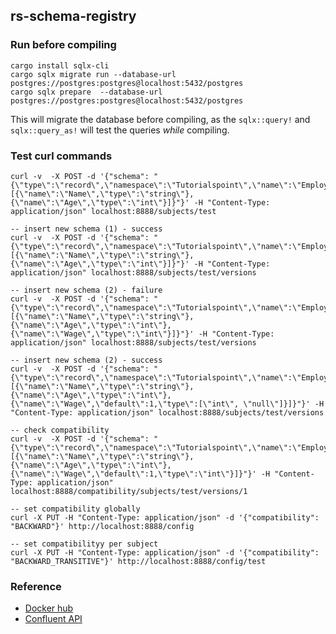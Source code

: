 rs-schema-registry
---

### Run before compiling

```
cargo install sqlx-cli
cargo sqlx migrate run --database-url postgres://postgres:postgres@localhost:5432/postgres
cargo sqlx prepare  --database-url postgres://postgres:postgres@localhost:5432/postgres
```

This will migrate the database before compiling, as the `sqlx::query!` and `sqlx::query_as!` will test the queries _while_ compiling.

### Test curl commands

```
curl -v  -X POST -d '{"schema": "{\"type\":\"record\",\"namespace\":\"Tutorialspoint\",\"name\":\"Employee\",\"fields\":[{\"name\":\"Name\",\"type\":\"string\"},{\"name\":\"Age\",\"type\":\"int\"}]}"}' -H "Content-Type: application/json" localhost:8888/subjects/test

-- insert new schema (1) - success
curl -v  -X POST -d '{"schema": "{\"type\":\"record\",\"namespace\":\"Tutorialspoint\",\"name\":\"Employee\",\"fields\":[{\"name\":\"Name\",\"type\":\"string\"},{\"name\":\"Age\",\"type\":\"int\"}]}"}' -H "Content-Type: application/json" localhost:8888/subjects/test/versions

-- insert new schema (2) - failure
curl -v  -X POST -d '{"schema": "{\"type\":\"record\",\"namespace\":\"Tutorialspoint\",\"name\":\"Employee\",\"fields\":[{\"name\":\"Name\",\"type\":\"string\"},{\"name\":\"Age\",\"type\":\"int\"},{\"name\":\"Wage\",\"type\":\"int\"}]}"}' -H "Content-Type: application/json" localhost:8888/subjects/test/versions

-- insert new schema (2) - success
curl -v  -X POST -d '{"schema": "{\"type\":\"record\",\"namespace\":\"Tutorialspoint\",\"name\":\"Employee\",\"fields\":[{\"name\":\"Name\",\"type\":\"string\"},{\"name\":\"Age\",\"type\":\"int\"},{\"name\":\"Wage\",\"default\":1,\"type\":[\"int\", \"null\"]}]}"}' -H "Content-Type: application/json" localhost:8888/subjects/test/versions

-- check compatibility
curl -v  -X POST -d '{"schema": "{\"type\":\"record\",\"namespace\":\"Tutorialspoint\",\"name\":\"Employee\",\"fields\":[{\"name\":\"Name\",\"type\":\"string\"},{\"name\":\"Age\",\"type\":\"int\"},{\"name\":\"Wage\",\"default\":1,\"type\":\"int\"}]}"}' -H "Content-Type: application/json" localhost:8888/compatibility/subjects/test/versions/1

-- set compatibility globally
curl -X PUT -H "Content-Type: application/json" -d '{"compatibility": "BACKWARD"}' http://localhost:8888/config

-- set compatibilityy per subject
curl -X PUT -H "Content-Type: application/json" -d '{"compatibility": "BACKWARD_TRANSITIVE"}' http://localhost:8888/config/test

```

### Reference

- [Docker hub](https://hub.docker.com/r/markdj/rs-schema-registry/tags)
- [Confluent API](https://docs.confluent.io/platform/current/schema-registry/develop/api.html)